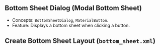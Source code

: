 ## Bottom Sheet Dialog (Modal Bottom Sheet)

* Concepts: ```BottomSheetDialog```, ```MaterialButton```.
* Feature: Displays a bottom sheet when clicking a button.

## Create Bottom Sheet Layout (```bottom_sheet.xml```)